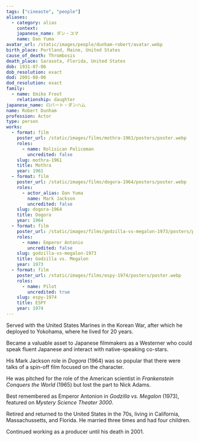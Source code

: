 ```yaml
---
tags: ["cineaste", "people"]
aliases:
  - category: alias
    context:
    japanese_name: ダン・ユマ
    name: Dan Yuma
avatar_url: /static/images/people/dunham-robert/avatar.webp
birth_place: Portland, Maine, United States
cause_of_death: Thrombosis
death_place: Sarasota, Florida, United States
dob: 1931-07-06
dob_resolution: exact
dod: 2001-08-06
dod_resolution: exact
family:
  - name: Emiko Frost
    relationship: daughter
japanese_name: ロバート・ダンハム
name: Robert Dunham
profession: Actor
type: person
works:
  - format: film
    poster_url: /static/images/films/mothra-1961/posters/poster.webp
    roles:
      - name: Rolisican Policeman
        uncredited: false
    slug: mothra-1961
    title: Mothra
    year: 1961
  - format: film
    poster_url: /static/images/films/dogora-1964/posters/poster.webp
    roles:
      - actor_alias: Dan Yuma
        name: Mark Jackson
        uncredited: false
    slug: dogora-1964
    title: Dogora
    year: 1964
  - format: film
    poster_url: /static/images/films/godzilla-vs-megalon-1973/posters/poster.webp
    roles:
      - name: Emperor Antonio
        uncredited: false
    slug: godzilla-vs-megalon-1973
    title: Godzilla vs. Megalon
    year: 1973
  - format: film
    poster_url: /static/images/films/espy-1974/posters/poster.webp
    roles:
      - name: Pilot
        uncredited: true
    slug: espy-1974
    title: ESPY
    year: 1974
---
```


Served with the United States Marines in the Korean War, after which he deployed
to Yokohama, where he lived for 20 years.

Became a valuable asset to Japanese filmmakers as a Westerner who could speak
fluent Japanese and interact with native-speaking co-stars.

His Mark Jackson role in <i>Dogora</i> (1964) was so popular that there were
talks of a spin-off film focused on the character.

He was pitched for the role of the American scientist in <i>Frankenstein
Conquers the World</i> (1965) but lost the part to Nick Adams.

Best remembered as Emperor Antonion in <i>Godzilla vs. Megalon</i> (1973),
featured on <i>Mystery Science Theater 3000</i>.

Retired and returned to the United States in the 70s, living in California,
Massachussetts, and Florida. He married three times and had four children.

Continued working as a producer until his death in 2001.
